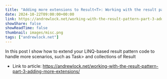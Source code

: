 ```yaml
---
title: "Adding more extensions to Result<T>: Working with the result pattern - Part 3"
date: 2024-10-22T09:00:00+00:00
link: https://andrewlock.net/working-with-the-result-pattern-part-3-adding-more-extensions/
showShare: false
showReadTime: false
thumbnail: images/misc.png
tags: ["andrewlock.net"]
---
```

In this post I show how to extend your LINQ-based result pattern code to handle more scenarios, such as Task> and collections of Result

- Link to article: https://andrewlock.net/working-with-the-result-pattern-part-3-adding-more-extensions/
